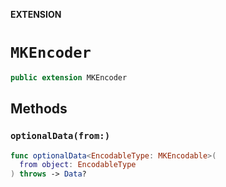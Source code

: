 **EXTENSION**

# `MKEncoder`
```swift
public extension MKEncoder
```

## Methods
### `optionalData(from:)`

```swift
func optionalData<EncodableType: MKEncodable>(
  from object: EncodableType
) throws -> Data?
```
